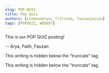 ```yaml
---
slug: POP-QUIZ
title: Pop Quiz
authors: [LesmanaArya, fritszoe, fauzanjaisyu]
tags: [POPQUIZ, WEEK07]
---
```


This is our POP QUIZ posting!

-- Arya, Fatih, Fauzan

<!--truncate-->

This writing is hidden below the "truncate" tag.

This writing is hidden below the "truncate" tag.
